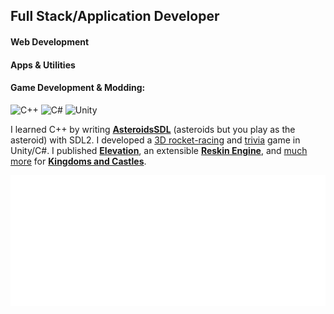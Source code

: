 ## Full Stack/Application Developer

#### Web Development


#### Apps & Utilities

#### Game Development & Modding:

![C++](https://img.shields.io/badge/c++-%2300599C.svg?style=for-the-badge&logo=c%2B%2B&logoColor=white)
![C#](https://img.shields.io/badge/c%23-%23239120.svg?style=for-the-badge&logo=csharp&logoColor=white)
![Unity](https://img.shields.io/badge/unity-%23000000.svg?style=for-the-badge&logo=unity&logoColor=white)

I learned C++ by writing **[AsteroidsSDL](https://github.com/DaDevFox/AsteroidsSDL2)** (asteroids but you play as the asteroid) with SDL2. I developed a [3D rocket-racing](https://github.com/DaDevFox/SpaceRace) and [trivia](https://github.com/DaDevFox/TriviaGame) game in Unity/C#. I published **[Elevation](https://github.com/DaDevFox/KCMod_Elevation)**, an extensible **[Reskin Engine](https://github.com/DaDevFox/KC_ReskinEngine)**, and [much more](https://github.com/DaDevFox/KCMods) for **[Kingdoms and Castles](https://store.steampowered.com/app/569480/Kingdoms_and_Castles/)**. 

<!--![code](./metrics.plugin.code.svg)-->
![calendar](./metrics.plugin.isocalendar.svg)



<!--
**DaDevFox/DaDevFox** is a ✨ _special_ ✨ repository because its `README.md` (this file) appears on your GitHub profile.

Here are some ideas to get you started:

- 🔭 I’m currently working on ...
- 🌱 I’m currently learning ...
- 👯 I’m looking to collaborate on ...
- 🤔 I’m looking for help with ...
- 💬 Ask me about ...
- 📫 How to reach me: ...
- 😄 Pronouns: ...
- ⚡ Fun fact: ...
-->
